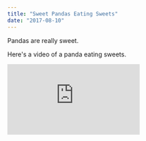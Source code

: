 ```yaml
---
title: "Sweet Pandas Eating Sweets"
date: "2017-08-10"
---
```


Pandas are really sweet.

Here's a video of a panda eating sweets.

<iframe width="300" height="160" src="https://www.youtube.com/embed/4n0xNbfJLR8" frameborder="0" allowfullscreen></iframe>

